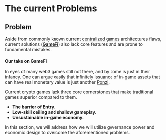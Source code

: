 # The current Problems

## Problem

Aside from commonly known current [centralized games](the-current-problems.md#traditional-gaming) architectures flaws, current solutions ([**GameFi**](the-current-problems.md#gamefi)) also lack core features and are prone to fundamental mistakes.

#### Our take on GameFi

In eyes of many web3 games still not there, and by some is just in their infancy. One can argue easily that infinitely issuance of in-game assets that can have real monetary value is just another [Ponzi](https://www.producthunt.com/stories/is-play-to-earn-gaming-a-ponzi-scheme).&#x20;



Current crypto games lack three core cornerstones that make traditional games superior compared to them.

* **The barrier of Entry.**&#x20;
* **Low-skill ceiling and shallow gameplay.**
* **Unsustainable in-game economy.**

In this section, we will address how we will utilize governance power and economic design to overcome the aforementioned problems.&#x20;
